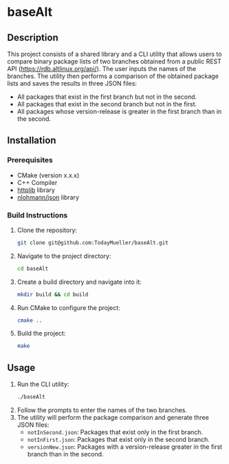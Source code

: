 # baseAlt

## Description
This project consists of a shared library and a CLI utility that allows users to compare binary package lists of two branches obtained from a public REST API (https://rdb.altlinux.org/api/). The user inputs the names of the branches. The utility then performs a comparison of the obtained package lists and saves the results in three JSON files:
- All packages that exist in the first branch but not in the second.
- All packages that exist in the second branch but not in the first.
- All packages whose version-release is greater in the first branch than in the second.

## Installation

### Prerequisites
- CMake (version x.x.x)
- C++ Compiler
- [httplib](https://github.com/yhirose/cpp-httplib) library
- [nlohmann/json](https://github.com/nlohmann/json) library

### Build Instructions
1. Clone the repository:
   ```bash
   git clone git@github.com:TodayMueller/baseAlt.git
   ```
2. Navigate to the project directory:
   ```bash
   cd baseAlt
   ```
3. Create a build directory and navigate into it:
   ```bash
   mkdir build && cd build
   ```
4. Run CMake to configure the project:
   ```bash
   cmake ..
   ```
5. Build the project:
   ```bash
   make
   ```

## Usage
1. Run the CLI utility:
   ```bash
   ./baseAlt
   ```
2. Follow the prompts to enter the names of the two branches.
3. The utility will perform the package comparison and generate three JSON files:
   - `notInSecond.json`: Packages that exist only in the first branch.
   - `notInFirst.json`: Packages that exist only in the second branch.
   - `versionNew.json`: Packages with a version-release greater in the first branch than in the second.
